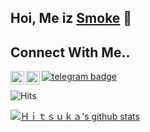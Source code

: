 ## Hoi, Me iz [Smoke](https://t.me/I_m_smoke) 🤪


## Connect With Me.. 
<a href="https://github.com/Smoke-007">
  <img align="left" alt="Smoke's Github" width="22px" src="https://cdn.jsdelivr.net/npm/simple-icons@v3/icons/github.svg" />
</a>
<a href="https://t.me/I_m_smoke">
  <img align="left" alt="Smoke's Telegram" width="22px" src="https://cdn.jsdelivr.net/npm/simple-icons@v3/icons/telegram.svg" />
</a>


[![telegram badge](https://img.shields.io/badge/Smoke-007-30302f?style=flat&logo=telegram)](https://t.me/I_m_smoke)


![Hits](https://hits.seeyoufarm.com/api/count/incr/badge.svg?url=https://github.com/Smoke-007/)




<a href="https://github.com/Smoke-007">
 <img align="center" src="https://github-readme-stats.vercel.app/api?username=Smoke-007&show_icons=true&theme=dark&line_height=30" alt="Ｈｉｔｓｕｋａ's github stats"/>
</a>
<div align="center">
